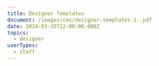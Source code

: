 ```yaml
---
title: Designer Templates
document: /images/cms/designer-templates-1-.pdf
date: 2024-03-25T12:00:00.000Z
topics:
  - designer
userTypes:
  - staff
---
```

